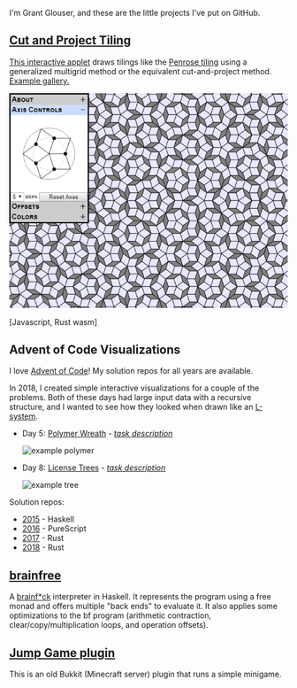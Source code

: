 I'm Grant Glouser, and these are the little projects I've put on GitHub.

## [Cut and Project Tiling](https://github.com/gglouser/cut-and-project-tiling)

[This interactive applet](https://gglouser.github.io/cut-and-project-tiling) draws tilings like the [Penrose tiling](https://en.wikipedia.org/wiki/Penrose_tiling) using a generalized multigrid method or the equivalent cut-and-project method. [Example gallery.](https://gglouser.github.io/cut-and-project-tiling/docs/gallery.html)

![example screenshot](./assets/images/tiling_screenshot.png)

[Javascript, Rust wasm]

## Advent of Code Visualizations

I love [Advent of Code](http://adventofcode.com)!
My solution repos for all years are available.

In 2018, I created simple interactive visualizations for a couple of the problems. Both of these days had large input data with a recursive structure, and I wanted to see how they looked when drawn like an [L-system](https://en.wikipedia.org/wiki/L-system).

- Day 5: [Polymer Wreath](https://gglouser.github.io/advent2018/visualizations/day05.html) - *[task description](https://adventofcode.com/2018/day/5)*

  ![example polymer](https://i.imgur.com/IiZH05N.png)

- Day 8: [License Trees](https://gglouser.github.io/advent2018/visualizations/day08.html) - *[task description](https://adventofcode.com/2018/day/8)*

  ![example tree](https://i.imgur.com/Io6Xp0S.png)

Solution repos:

- [2015](https://github.com/gglouser/advent2015) - Haskell
- [2016](https://github.com/gglouser/advent2016) - PureScript
- [2017](https://github.com/gglouser/advent2017) - Rust
- [2018](https://github.com/gglouser/advent2018) - Rust

## [brainfree](https://github.com/gglouser/brainfree)

A [brainf*ck](https://en.wikipedia.org/wiki/Brainfuck) interpreter in Haskell. It represents the program using a free monad and offers multiple "back ends" to evaluate it. It also applies some optimizations to the bf program (arithmetic contraction, clear/copy/multiplication loops, and operation offsets).

## [Jump Game plugin](https://github.com/gglouser/JumpGamePlugin)

This is an old Bukkit (Minecraft server) plugin that runs a simple minigame.
